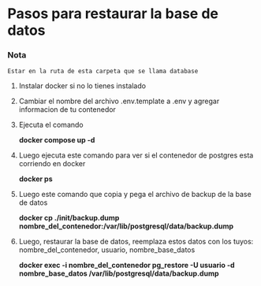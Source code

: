 # Pasos para restaurar la base de datos

### Nota 

    Estar en la ruta de esta carpeta que se llama database

1. Instalar docker si no lo tienes instalado

2. Cambiar el nombre del archivo .env.template a .env y agregar informacion de tu contenedor

3. Ejecuta el comando

    **docker compose up -d**

4. Luego ejecuta este comando para ver si el contenedor de postgres esta corriendo en docker

    **docker ps**

5. Luego este comando que copia y pega el archivo de backup de la base de datos

    **docker cp ./init/backup.dump nombre_del_contenedor:/var/lib/postgresql/data/backup.dump**

6. Luego, restaurar la base de datos, reemplaza estos datos con los tuyos: nombre_del_contenedor, usuario, nombre_base_datos

    **docker exec -i nombre_del_contenedor pg_restore -U usuario -d nombre_base_datos /var/lib/postgresql/data/backup.dump**

